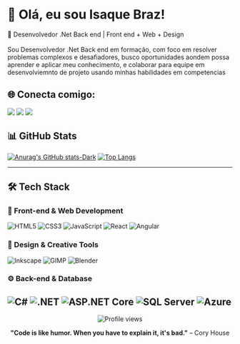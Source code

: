 # 👋 Olá, eu sou Isaque Braz!
 🚀 Desenvolvedor .Net Back end | Front end + Web + Design<br><br>
 Sou Desenvolvedor .Net Back end em formação, com foco em resolver problemas complexos e desafiadores, busco oportunidades aondem possa aprender e aplicar meu conhecimento,
 e colaborar para equipe em desenvolviemnto de projeto usando minhas habilidades em competencias

## 🌐 Conecta comigo:

<div> 
<a href="https://www.instagram.com/isaquebraz17/" target="_blank"><img src="https://img.shields.io/badge/-Instagram-%23E4405F?style=for-the-badge&logo=instagram&logoColor=white" /></a> 
<a href="mailto:Isaquebraz2018@gmail.com"><img src="https://img.shields.io/badge/-Gmail-%23333?style=for-the-badge&logo=gmail&logoColor=white" /></a> 
<a href="https://www.linkedin.com/in/isaque-de-oliveira-braz-7a6a75302" target="_blank"><img src="https://img.shields.io/badge/-LinkedIn-%230077B5?style=for-the-badge&logo=linkedin&logoColor=white" /></a> 
</div>


## 📊 GitHub Stats

[![Anurag's GitHub stats-Dark](https://github-readme-stats.vercel.app/api?username=IsaqueBraz17&show_icons=true&theme=radical#gh-dark-mode-only)](https://github.com/anuraghazra/github-readme-stats#gh-dark-mode-only)
[![Top Langs](https://github-readme-stats.vercel.app/api/top-langs/?username=IsaqueBraz17&layout=compact&theme=radical)](https://github.com/anuraghazra/github-readme-stats)

---

## 🛠️ Tech Stack

### 🎨 Front-end & Web Development
![HTML5](https://img.shields.io/badge/HTML5-E34F26?style=for-the-badge&logo=html5&logoColor=white)
![CSS3](https://img.shields.io/badge/CSS3-1572B6?style=for-the-badge&logo=css3&logoColor=white)
![JavaScript](https://img.shields.io/badge/JavaScript-F7DF1E?style=for-the-badge&logo=javascript&logoColor=black)
![React](https://img.shields.io/badge/React-20232A?style=for-the-badge&logo=react&logoColor=61DAFB)
![Angular](https://img.shields.io/badge/Angular-DD0031?style=for-the-badge&logo=angular&logoColor=white)

### 🎨 Design & Creative Tools
![Inkscape](https://img.shields.io/badge/Inkscape-000000?style=for-the-badge&logo=inkscape&logoColor=white)
![GIMP](https://img.shields.io/badge/GIMP-5C5543?style=for-the-badge&logo=gimp&logoColor=white)
![Blender](https://img.shields.io/badge/Blender-F5792A?style=for-the-badge&logo=blender&logoColor=white)

### ⚙️ Back-end & Database
![C#](https://img.shields.io/badge/C%23-239120?style=for-the-badge&logo=c-sharp&logoColor=white)
![.NET](https://img.shields.io/badge/.NET-5C2D91?style=for-the-badge&logo=.net&logoColor=white)
![ASP.NET Core](https://img.shields.io/badge/ASP.NET_Core-5C2D91?style=for-the-badge&logo=.net&logoColor=white)
![SQL Server](https://img.shields.io/badge/Microsoft_SQL_Server-CC2927?style=for-the-badge&logo=microsoft-sql-server&logoColor=white)
![Azure](https://img.shields.io/badge/Microsoft_Azure-0089D0?style=for-the-badge&logo=microsoft-azure&logoColor=white)
---

<div align="center">
  <img src="https://komarev.com/ghpvc/?username=IsaqueBraz17&color=blueviolet&style=flat-square&label=Profile+Views" alt="Profile views" />
</div>

<div align="center">
  
  **"Code is like humor. When you have to explain it, it's bad."** – Cory House
  
</div>
